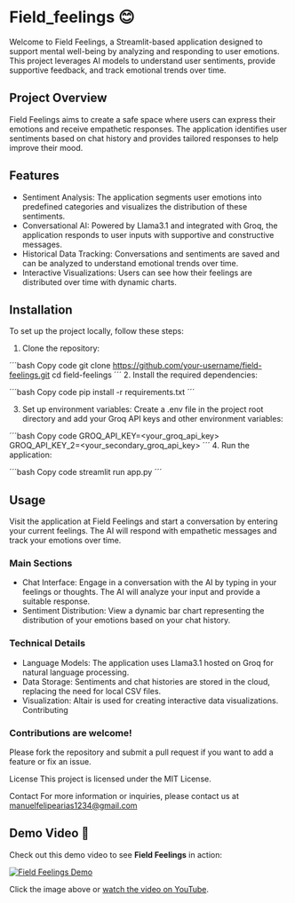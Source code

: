 # Field_feelings 😊

Welcome to Field Feelings, a Streamlit-based application designed to support mental well-being by analyzing and responding to user emotions. This project leverages AI models to understand user sentiments, provide supportive feedback, and track emotional trends over time.

## Project Overview
Field Feelings aims to create a safe space where users can express their emotions and receive empathetic responses. The application identifies user sentiments based on chat history and provides tailored responses to help improve their mood.

## Features
* Sentiment Analysis: The application segments user emotions into predefined categories and visualizes the distribution of these sentiments.
* Conversational AI: Powered by Llama3.1 and integrated with Groq, the application responds to user inputs with supportive and constructive messages.
* Historical Data Tracking: Conversations and sentiments are saved and can be analyzed to understand emotional trends over time.
* Interactive Visualizations: Users can see how their feelings are distributed over time with dynamic charts.

## Installation
To set up the project locally, follow these steps:

1. Clone the repository:

´´´bash
Copy code
git clone https://github.com/your-username/field-feelings.git
cd field-feelings
´´´
2. Install the required dependencies:

´´´bash
Copy code
pip install -r requirements.txt
´´´

3. Set up environment variables:
Create a .env file in the project root directory and add your Groq API keys and other environment variables:

´´´bash
Copy code
GROQ_API_KEY=<your_groq_api_key>
GROQ_API_KEY_2=<your_secondary_groq_api_key>
´´´
4. Run the application:

´´´bash
Copy code
streamlit run app.py
´´´

## Usage
Visit the application at Field Feelings and start a conversation by entering your current feelings. The AI will respond with empathetic messages and track your emotions over time.

### Main Sections
* Chat Interface: Engage in a conversation with the AI by typing in your feelings or thoughts. The AI will analyze your input and provide a suitable response.
* Sentiment Distribution: View a dynamic bar chart representing the distribution of your emotions based on your chat history.
### Technical Details
* Language Models: The application uses Llama3.1 hosted on Groq for natural language processing.
* Data Storage: Sentiments and chat histories are stored in the cloud, replacing the need for local CSV files.
* Visualization: Altair is used for creating interactive data visualizations.
Contributing
### Contributions are welcome! 

Please fork the repository and submit a pull request if you want to add a feature or fix an issue.

License
This project is licensed under the MIT License.

Contact
For more information or inquiries, please contact us at manuelfelipearias1234@gmail.com

## Demo Video 🎥

Check out this demo video to see **Field Feelings** in action:

[![Field Feelings Demo](https://i9.ytimg.com/vi_webp/CJAHikEBvjs/mq2.webp?sqp=CIismLYG-oaymwEmCMACELQB8quKqQMa8AEB-AH-CYAC0AWKAgwIABABGB8gTih_MA8=&rs=AOn4CLBCVTCJtKeCXLwWMJVdh26gdTpnnA)](https://youtu.be/CJAHikEBvjs>)

Click the image above or [watch the video on YouTube](https://youtu.be/CJAHikEBvjs>).
